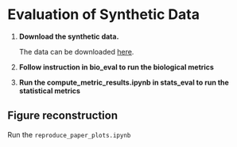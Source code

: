 # Evaluation of Synthetic Data

1. **Download the synthetic data.**

    The data can be downloaded [here](https://dl.cispa.de/s/gbqy2WEeyWWNSGX).

2. **Follow instruction in bio_eval to run the biological metrics**

3. **Run the compute_metric_results.ipynb in stats_eval to run the statistical metrics**


## Figure reconstruction
Run the `reproduce_paper_plots.ipynb`